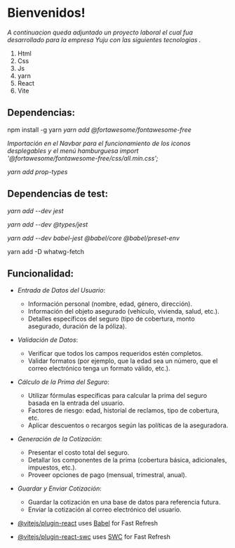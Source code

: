 # Bienvenidos!


*A continuacion queda adjuntado un proyecto laboral el cual fua desarrollado para la empresa Yuju con las siguientes tecnologias .*

 1. Html
 2. Css
 3. Js
 4. yarn
 5. React
 6. Vite
 
  
## Dependencias:
npm install -g yarn
*yarn add @fortawesome/fontawesome-free*

*Importación en el Navbar para el funcionamiento de los iconos desplegables y el menú hamburguesa import '@fortawesome/fontawesome-free/css/all.min.css';*

*yarn add prop-types*


## Dependencias de test:

*yarn add --dev jest*

*yarn add --dev @types/jest*

*yarn add --dev babel-jest @babel/core @babel/preset-env*

yarn add -D whatwg-fetch



## Funcionalidad:
 
-   *Entrada de Datos del Usuario*:
    
    -   Información personal (nombre, edad, género, dirección).
    -   Información del objeto asegurado (vehículo, vivienda, salud, etc.).
    -   Detalles específicos del seguro (tipo de cobertura, monto asegurado, duración de la póliza).
-   *Validación de Datos*:
    
    -   Verificar que todos los campos requeridos estén completos.
    -   Validar formatos (por ejemplo, que la edad sea un número, que el correo electrónico tenga un formato válido, etc.).
-   *Cálculo de la Prima del Seguro*:
    
    -   Utilizar fórmulas específicas para calcular la prima del seguro basada en la entrada del usuario.
    -   Factores de riesgo: edad, historial de reclamos, tipo de cobertura, etc.
    -   Aplicar descuentos o recargos según las políticas de la aseguradora.
-   *Generación de la Cotización*:
    
    -   Presentar el costo total del seguro.
    -   Detallar los componentes de la prima (cobertura básica, adicionales, impuestos, etc.).
    -   Proveer opciones de pago (mensual, trimestral, anual).
-   *Guardar y Enviar Cotización*:
    
    -   Guardar la cotización en una base de datos para referencia futura.
    -   Enviar la cotización al correo electrónico del usuario.
- [@vitejs/plugin-react](https://github.com/vitejs/vite-plugin-react/blob/main/packages/plugin-react/README.md) uses [Babel](https://babeljs.io/) for Fast Refresh
- [@vitejs/plugin-react-swc](https://github.com/vitejs/vite-plugin-react-swc) uses [SWC](https://swc.rs/) for Fast Refresh
